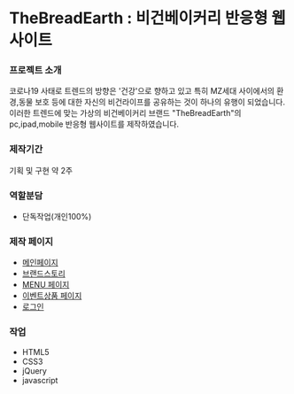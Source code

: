 # TheBreadEarth : 비건베이커리 반응형 웹사이트

### 프로젝트 소개

코로나19 사태로 트렌드의 방향은 '건강'으로 향하고 있고 특히 MZ세대 사이에서의 환경,동물 보호 등에 대한 자신의 비건라이프를 공유하는 것이 하나의 유행이 되었습니다. 이러한 트렌드에 맞는 가상의 비건베이커리 브랜드 "TheBreadEarth"의 pc,ipad,mobile 반응형 웹사이트를 제작하였습니다.

### 제작기간
기획 및 구현 약 2주

### 역할분담

- 단독작업(개인100%)

### 제작 페이지

- <a href="https://kjh412.github.io/TheBreadEarth/">메인페이지</a>
- <a href="https://kjh412.github.io/TheBreadEarth/brand_story.html">브랜드스토리</a>
- <a href="https://kjh412.github.io/TheBreadEarth/product_list.html">MENU 페이지</a>
- <a href="https://kjh412.github.io/TheBreadEarth/product_md_list.html">이벤트상품 페이지</a>
- <a href="https://kjh412.github.io/TheBreadEarth/login.html">로그인</a>

### 작업

- HTML5
- CSS3
- jQuery
- javascript
